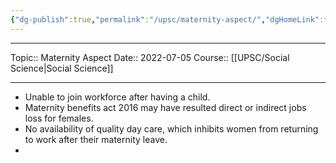 ```yaml
---
{"dg-publish":true,"permalink":"/upsc/maternity-aspect/","dgHomeLink":true,"dgPassFrontmatter":false}
---
```


----
Topic:: Maternity Aspect
Date:: 2022-07-05
Course:: [[UPSC/Social Science|Social Science]] 

----
- Unable to join workforce after having a child. 
- Maternity benefits act 2016 may have resulted direct or indirect jobs loss for females. 
- No availability of quality day care, which inhibits women from returning to work after their maternity leave. 
- 


